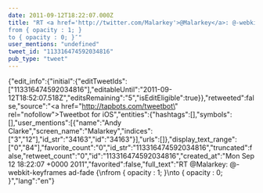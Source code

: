```yaml
---
date: 2011-09-12T18:22:07.000Z
title: "RT <a href='http://twitter.com/Malarkey'>@Malarkey</a>: @-webkit-keyframes ad-fade {
from { opacity : 1; }
to { opacity : 0; }″"
user_mentions: "undefined"
tweet_id: "113316474592034816"
pub_type: "tweet"
---
```

{"edit_info":{"initial":{"editTweetIds":["113316474592034816"],"editableUntil":"2011-09-12T18:52:07.518Z","editsRemaining":"5","isEditEligible":true}},"retweeted":false,"source":"<a href=\"http://tapbots.com/tweetbot\" rel=\"nofollow\">Tweetbot for iOS</a>","entities":{"hashtags":[],"symbols":[],"user_mentions":[{"name":"Andy Clarke","screen_name":"Malarkey","indices":["3","12"],"id_str":"34163","id":"34163"}],"urls":[]},"display_text_range":["0","84"],"favorite_count":"0","id_str":"113316474592034816","truncated":false,"retweet_count":"0","id":"113316474592034816","created_at":"Mon Sep 12 18:22:07 +0000 2011","favorited":false,"full_text":"RT @Malarkey: @-webkit-keyframes ad-fade {\nfrom { opacity : 1; }\nto { opacity : 0; }","lang":"en"}
